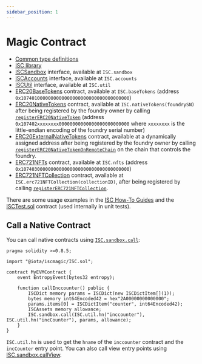 ```yaml
---
sidebar_position: 1
---
```


# Magic Contract

- [Common type definitions](https://github.com/iotaledger/wasp/blob/develop/packages/vm/core/evm/iscmagic/ISCTypes.sol)
- [ISC library](https://github.com/iotaledger/wasp/blob/develop/packages/vm/core/evm/iscmagic/ISC.sol)
- [ISCSandbox](https://github.com/iotaledger/wasp/blob/develop/packages/vm/core/evm/iscmagic/ISCSandbox.sol)
  interface, available at `ISC.sandbox`
- [ISCAccounts](https://github.com/iotaledger/wasp/blob/develop/packages/vm/core/evm/iscmagic/ISCAccounts.sol)
  interface, available at `ISC.accounts`
- [ISCUtil](https://github.com/iotaledger/wasp/blob/develop/packages/vm/core/evm/iscmagic/ISCUtil.sol)
  interface, available at `ISC.util`
- [ERC20BaseTokens](https://github.com/iotaledger/wasp/blob/develop/packages/vm/core/evm/iscmagic/ERC20BaseTokens.sol)
  contract, available at `ISC.baseTokens`
  (address `0x1074010000000000000000000000000000000000`)
- [ERC20NativeTokens](https://github.com/iotaledger/wasp/blob/develop/packages/vm/core/evm/iscmagic/ERC20NativeTokens.sol)
  contract, available at `ISC.nativeTokens(foundrySN)` after being registered
  by the foundry owner by calling
  [`registerERC20NativeToken`](../core-contracts/evm.md#registerERC20NativeToken)
  (address `0x107402xxxxxxxx00000000000000000000000000` where `xxxxxxxx` is the
  little-endian encoding of the foundry serial number)
- [ERC20ExternalNativeTokens](https://github.com/iotaledger/wasp/blob/develop/packages/vm/core/evm/iscmagic/ERC20ExternalNativeTokens.sol)
  contract, available at a dynamically assigned address after being registered
  by the foundry owner by calling
  [`registerERC20NativeTokenOnRemoteChain`](../core-contracts/evm.md#registerERC20NativeTokenOnRemoteChain)
  on the chain that controls the foundry.
- [ERC721NFTs](https://github.com/iotaledger/wasp/blob/develop/packages/vm/core/evm/iscmagic/ERC721NFTs.sol)
  contract, available at `ISC.nfts`
  (address `0x1074030000000000000000000000000000000000`)
- [ERC721NFTCollection](https://github.com/iotaledger/wasp/blob/develop/packages/vm/core/evm/iscmagic/ERC721NFTCollection.sol)
  contract, available at `ISC.erc721NFTCollection(collectionID)`, after being
  registered by calling [`registerERC721NFTCollection`](../core-contracts/evm.md#registerERC721NFTCollection).

There are some usage examples in
the [ISC How-To Guides](../../how-tos/introduction.md)  and the [ISCTest.sol](https://github.com/iotaledger/wasp/blob/develop/packages/evm/evmtest/ISCTest.sol) contract (used
internally in unit tests).

## Call a Native Contract

You can call native contracts using [`ISC.sandbox.call`](https://github.com/iotaledger/wasp/blob/develop/packages/vm/core/evm/iscmagic/ISCSandbox.sol#L56):

```solidity
pragma solidity >=0.8.5;

import "@iota/iscmagic/ISC.sol";

contract MyEVMContract {
    event EntropyEvent(bytes32 entropy);

    function callInccounter() public {
        ISCDict memory params = ISCDict(new ISCDictItem[](1));
        bytes memory int64Encoded42 = hex"2A00000000000000";
        params.items[0] = ISCDictItem("counter", int64Encoded42);
        ISCAssets memory allowance;
        ISC.sandbox.call(ISC.util.hn("inccounter"), ISC.util.hn("incCounter"), params, allowance);
    }
}
```

`ISC.util.hn` is used to get the `hname` of the `inccounter` contract and the
`incCounter` entry point. You can also call view entry points using
[ISC.sandbox.callView](https://github.com/iotaledger/wasp/blob/develop/packages/vm/core/evm/iscmagic/ISCSandbox.sol#L59).
